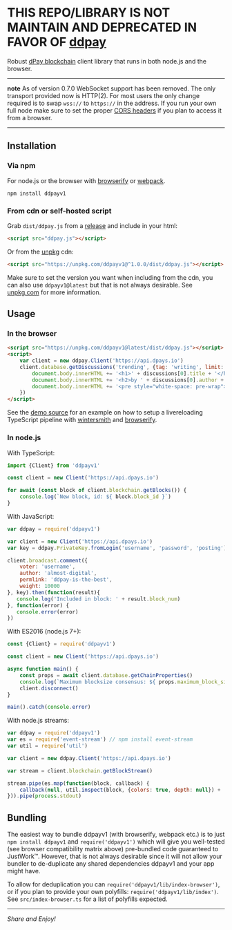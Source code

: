 # THIS REPO/LIBRARY IS NOT MAINTAIN AND DEPRECATED IN FAVOR OF [ddpay](https://github.com/dpays/ddpay)

Robust [dPay blockchain](https://dpays.io) client library that runs in both node.js and the browser.

---

**note** As of version 0.7.0 WebSocket support has been removed. The only transport provided now is HTTP(2). For most users the only change required is to swap `wss://` to `https://` in the address. If you run your own full node make sure to set the proper [CORS headers](https://en.wikipedia.org/wiki/Cross-origin_resource_sharing) if you plan to access it from a browser.

---

Installation
------------

### Via npm

For node.js or the browser with [browserify](https://github.com/substack/node-browserify) or [webpack](https://github.com/webpack/webpack).

```
npm install ddpayv1
```

### From cdn or self-hosted script

Grab `dist/ddpay.js` from a [release](https://github.com/jnordberg/ddpay/releases) and include in your html:

```html
<script src="ddpay.js"></script>
```

Or from the [unpkg](https://unpkg.com) cdn:

```html
<script src="https://unpkg.com/ddpayv1@^1.0.0/dist/ddpay.js"></script>
```

Make sure to set the version you want when including from the cdn, you can also use `ddpayv1@latest` but that is not always desirable. See [unpkg.com](https://unpkg.com) for more information.


Usage
-----

### In the browser

```html
<script src="https://unpkg.com/ddpayv1@latest/dist/ddpay.js"></script>
<script>
    var client = new ddpay.Client('https://api.dpays.io')
    client.database.getDiscussions('trending', {tag: 'writing', limit: 1}).then(function(discussions){
        document.body.innerHTML += '<h1>' + discussions[0].title + '</h1>'
        document.body.innerHTML += '<h2>by ' + discussions[0].author + '</h2>'
        document.body.innerHTML += '<pre style="white-space: pre-wrap">' + discussions[0].body + '</pre>'
    })
</script>
```

See the [demo source](https://github.com/dpays/ddpayv1/tree/master/examples/comment-feed) for an example on how to setup a livereloading TypeScript pipeline with [wintersmith](https://github.com/jnordberg/wintersmith) and [browserify](https://github.com/substack/node-browserify).

### In node.js

With TypeScript:

```typescript
import {Client} from 'ddpayv1'

const client = new Client('https://api.dpays.io')

for await (const block of client.blockchain.getBlocks()) {
    console.log(`New block, id: ${ block.block_id }`)
}
```

With JavaScript:

```javascript
var ddpay = require('ddpayv1')

var client = new Client('https://api.dpays.io')
var key = ddpay.PrivateKey.fromLogin('username', 'password', 'posting')

client.broadcast.comment({
    voter: 'username',
    author: 'almost-digital',
    permlink: 'ddpay-is-the-best',
    weight: 10000
}, key).then(function(result){
   console.log('Included in block: ' + result.block_num)
}, function(error) {
   console.error(error)
})
```

With ES2016 (node.js 7+):

```javascript
const {Client} = require('ddpayv1')

const client = new Client('https://api.dpays.io')

async function main() {
    const props = await client.database.getChainProperties()
    console.log(`Maximum blocksize consensus: ${ props.maximum_block_size } bytes`)
    client.disconnect()
}

main().catch(console.error)
```

With node.js streams:

```javascript
var ddpay = require('ddpayv1')
var es = require('event-stream') // npm install event-stream
var util = require('util')

var client = new ddpay.Client('https://api.dpays.io')

var stream = client.blockchain.getBlockStream()

stream.pipe(es.map(function(block, callback) {
    callback(null, util.inspect(block, {colors: true, depth: null}) + '\n')
})).pipe(process.stdout)
```


Bundling
--------

The easiest way to bundle ddpayv1 (with browserify, webpack etc.) is to just `npm install ddpayv1` and `require('ddpayv1')` which will give you well-tested (see browser compatibility matrix above) pre-bundled code guaranteed to JustWork™. However, that is not always desirable since it will not allow your bundler to de-duplicate any shared dependencies ddpayv1 and your app might have.

To allow for deduplication you can `require('ddpayv1/lib/index-browser')`, or if you plan to provide your own polyfills: `require('ddpayv1/lib/index')`. See `src/index-browser.ts` for a list of polyfills expected.

---

*Share and Enjoy!*
